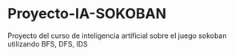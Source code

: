 # Proyecto-IA-SOKOBAN
Proyecto del curso de inteligencia artificial sobre el juego sokoban utilizando BFS, DFS, IDS
